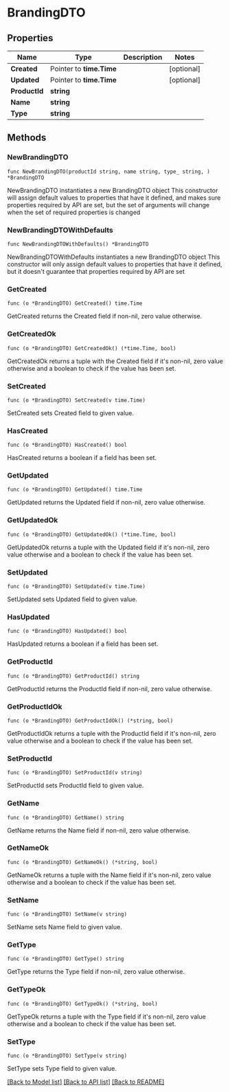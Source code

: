 # BrandingDTO

## Properties

Name | Type | Description | Notes
------------ | ------------- | ------------- | -------------
**Created** | Pointer to **time.Time** |  | [optional] 
**Updated** | Pointer to **time.Time** |  | [optional] 
**ProductId** | **string** |  | 
**Name** | **string** |  | 
**Type** | **string** |  | 

## Methods

### NewBrandingDTO

`func NewBrandingDTO(productId string, name string, type_ string, ) *BrandingDTO`

NewBrandingDTO instantiates a new BrandingDTO object
This constructor will assign default values to properties that have it defined,
and makes sure properties required by API are set, but the set of arguments
will change when the set of required properties is changed

### NewBrandingDTOWithDefaults

`func NewBrandingDTOWithDefaults() *BrandingDTO`

NewBrandingDTOWithDefaults instantiates a new BrandingDTO object
This constructor will only assign default values to properties that have it defined,
but it doesn't guarantee that properties required by API are set

### GetCreated

`func (o *BrandingDTO) GetCreated() time.Time`

GetCreated returns the Created field if non-nil, zero value otherwise.

### GetCreatedOk

`func (o *BrandingDTO) GetCreatedOk() (*time.Time, bool)`

GetCreatedOk returns a tuple with the Created field if it's non-nil, zero value otherwise
and a boolean to check if the value has been set.

### SetCreated

`func (o *BrandingDTO) SetCreated(v time.Time)`

SetCreated sets Created field to given value.

### HasCreated

`func (o *BrandingDTO) HasCreated() bool`

HasCreated returns a boolean if a field has been set.

### GetUpdated

`func (o *BrandingDTO) GetUpdated() time.Time`

GetUpdated returns the Updated field if non-nil, zero value otherwise.

### GetUpdatedOk

`func (o *BrandingDTO) GetUpdatedOk() (*time.Time, bool)`

GetUpdatedOk returns a tuple with the Updated field if it's non-nil, zero value otherwise
and a boolean to check if the value has been set.

### SetUpdated

`func (o *BrandingDTO) SetUpdated(v time.Time)`

SetUpdated sets Updated field to given value.

### HasUpdated

`func (o *BrandingDTO) HasUpdated() bool`

HasUpdated returns a boolean if a field has been set.

### GetProductId

`func (o *BrandingDTO) GetProductId() string`

GetProductId returns the ProductId field if non-nil, zero value otherwise.

### GetProductIdOk

`func (o *BrandingDTO) GetProductIdOk() (*string, bool)`

GetProductIdOk returns a tuple with the ProductId field if it's non-nil, zero value otherwise
and a boolean to check if the value has been set.

### SetProductId

`func (o *BrandingDTO) SetProductId(v string)`

SetProductId sets ProductId field to given value.


### GetName

`func (o *BrandingDTO) GetName() string`

GetName returns the Name field if non-nil, zero value otherwise.

### GetNameOk

`func (o *BrandingDTO) GetNameOk() (*string, bool)`

GetNameOk returns a tuple with the Name field if it's non-nil, zero value otherwise
and a boolean to check if the value has been set.

### SetName

`func (o *BrandingDTO) SetName(v string)`

SetName sets Name field to given value.


### GetType

`func (o *BrandingDTO) GetType() string`

GetType returns the Type field if non-nil, zero value otherwise.

### GetTypeOk

`func (o *BrandingDTO) GetTypeOk() (*string, bool)`

GetTypeOk returns a tuple with the Type field if it's non-nil, zero value otherwise
and a boolean to check if the value has been set.

### SetType

`func (o *BrandingDTO) SetType(v string)`

SetType sets Type field to given value.



[[Back to Model list]](../README.md#documentation-for-models) [[Back to API list]](../README.md#documentation-for-api-endpoints) [[Back to README]](../README.md)


